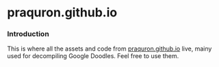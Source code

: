 # praquron.github.io

### Introduction
This is where all the assets and code from [praquron.github.io](https://praquron.github.io) live, mainy used for decompiling Google Doodles. Feel free to use them.
